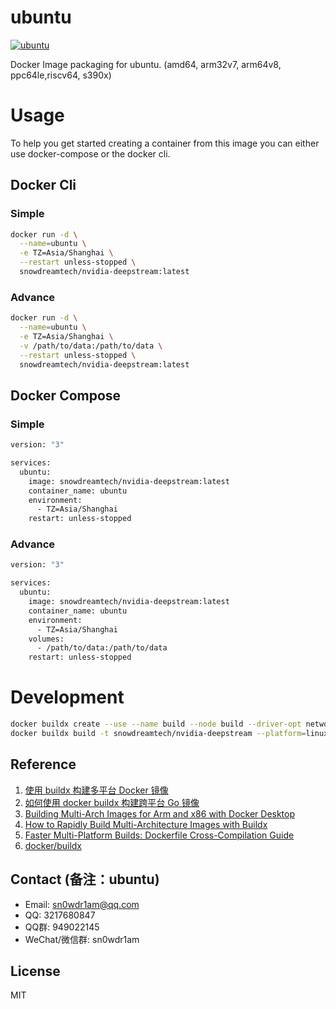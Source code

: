 # ubuntu

[![ubuntu](http://dockeri.co/image/snowdreamtech/nvidia-deepstream)](https://hub.docker.com/r/snowdreamtech/nvidia-deepstream)

Docker Image packaging for ubuntu. (amd64, arm32v7, arm64v8, ppc64le,riscv64, s390x)

# Usage

To help you get started creating a container from this image you can either use docker-compose or the docker cli.

## Docker Cli

### Simple

```bash
docker run -d \
  --name=ubuntu \
  -e TZ=Asia/Shanghai \
  --restart unless-stopped \
  snowdreamtech/nvidia-deepstream:latest
```

### Advance

```bash
docker run -d \
  --name=ubuntu \
  -e TZ=Asia/Shanghai \
  -v /path/to/data:/path/to/data \
  --restart unless-stopped \
  snowdreamtech/nvidia-deepstream:latest
```

## Docker Compose

### Simple

```bash
version: "3"

services:
  ubuntu:
    image: snowdreamtech/nvidia-deepstream:latest
    container_name: ubuntu
    environment:
      - TZ=Asia/Shanghai
    restart: unless-stopped
```

### Advance

```bash
version: "3"

services:
  ubuntu:
    image: snowdreamtech/nvidia-deepstream:latest
    container_name: ubuntu
    environment:
      - TZ=Asia/Shanghai
    volumes:
      - /path/to/data:/path/to/data
    restart: unless-stopped
```

# Development

```bash
docker buildx create --use --name build --node build --driver-opt network=host
docker buildx build -t snowdreamtech/nvidia-deepstream --platform=linux/amd64,linux/arm/v7,linux/arm64,linux/ppc64le,linux/riscv64,linux/s390x . --push
```

## Reference

1. [使用 buildx 构建多平台 Docker 镜像](https://icloudnative.io/posts/multiarch-docker-with-buildx/)
1. [如何使用 docker buildx 构建跨平台 Go 镜像](https://waynerv.com/posts/building-multi-architecture-images-with-docker-buildx/#buildx-%E7%9A%84%E8%B7%A8%E5%B9%B3%E5%8F%B0%E6%9E%84%E5%BB%BA%E7%AD%96%E7%95%A5)
1. [Building Multi-Arch Images for Arm and x86 with Docker Desktop](https://www.docker.com/blog/multi-arch-images/)
1. [How to Rapidly Build Multi-Architecture Images with Buildx](https://www.docker.com/blog/how-to-rapidly-build-multi-architecture-images-with-buildx/)
1. [Faster Multi-Platform Builds: Dockerfile Cross-Compilation Guide](https://www.docker.com/blog/faster-multi-platform-builds-dockerfile-cross-compilation-guide/)
1. [docker/buildx](https://github.com/docker/buildx)

## Contact (备注：ubuntu)

* Email: sn0wdr1am@qq.com
* QQ: 3217680847
* QQ群: 949022145
* WeChat/微信群: sn0wdr1am

## License

MIT
